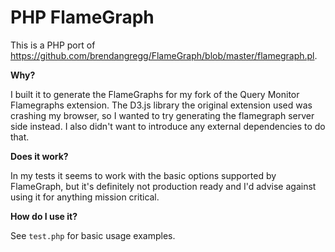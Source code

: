 # PHP FlameGraph

This is a PHP port of https://github.com/brendangregg/FlameGraph/blob/master/flamegraph.pl.

**Why?**

I built it to generate the FlameGraphs for my fork of the Query Monitor Flamegraphs extension. The D3.js library the original extension used was crashing my browser, so I wanted to try generating the flamegraph server side instead. I also didn't want to introduce any external dependencies to do that.

**Does it work?**

In my tests it seems to work with the basic options supported by FlameGraph, but it's definitely not production ready and I'd advise against using it for anything mission critical.

**How do I use it?**

See `test.php` for basic usage examples.
